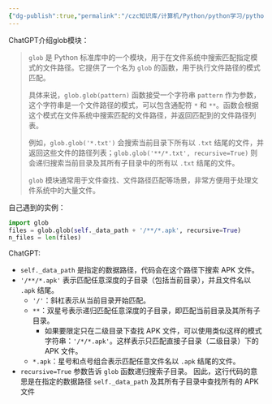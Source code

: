 ```yaml
---
{"dg-publish":true,"permalink":"/czc知识库/计算机/Python/python学习/python模块/python模块-glob模块：搜索指定路径下所有的apk文件/","dgPassFrontmatter":true,"created":"2024-12-07T08:39:46.914+08:00","updated":"2024-12-08T12:19:23.668+08:00"}
---
```



ChatGPT介绍glob模块：
> `glob` 是 Python 标准库中的一个模块，用于在文件系统中搜索匹配指定模式的文件路径。它提供了一个名为 `glob` 的函数，用于执行文件路径的模式匹配。
> 
> 具体来说，`glob.glob(pattern)` 函数接受一个字符串 `pattern` 作为参数，这个字符串是一个文件路径的模式，可以包含通配符 `*` 和 `**`。函数会根据这个模式在文件系统中搜索匹配的文件路径，并返回匹配到的文件路径列表。
> 
> 例如，`glob.glob('*.txt')` 会搜索当前目录下所有以 `.txt` 结尾的文件，并返回这些文件的路径列表；`glob.glob('**/*.txt', recursive=True)` 则会递归搜索当前目录及其所有子目录中的所有以 `.txt` 结尾的文件。
> 
> `glob` 模块通常用于文件查找、文件路径匹配等场景，非常方便用于处理文件系统中的大量文件。

自己遇到的实例：
```python
import glob
files = glob.glob(self._data_path + '/**/*.apk', recursive=True)  
n_files = len(files)
```
ChatGPT:
- `self._data_path` 是指定的数据路径，代码会在这个路径下搜索 APK 文件。
-  `'/**/*.apk'` 表示匹配任意深度的子目录（包括当前目录），并且文件名以 `.apk` 结尾。
	- `'/'`：斜杠表示从当前目录开始匹配。
	- `**`：双星号表示递归匹配任意深度的子目录，即匹配当前目录及其所有子目录。
		- 如果要限定只在二级目录下查找 APK 文件，可以使用类似这样的模式字符串：`'/*/*.apk'`。这样表示只匹配直接子目录（二级目录）下的 APK 文件。
	- `*.apk`：星号和点号组合表示匹配任意文件名以 `.apk` 结尾的文件。
- `recursive=True` 参数告诉 `glob` 函数递归搜索子目录。
因此，这行代码的意思是在指定的数据路径 `self._data_path` 及其所有子目录中查找所有的 APK 文件












